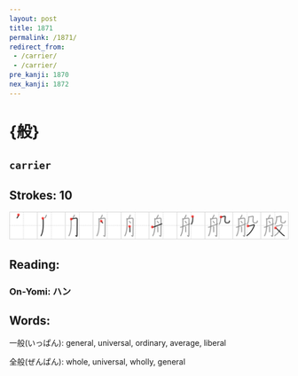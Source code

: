 ```yaml
---
layout: post
title: 1871
permalink: /1871/
redirect_from:
 - /carrier/
 - /carrier/
pre_kanji: 1870
nex_kanji: 1872
---
```


# {般}

## `carrier`

## Strokes: 10

<div class="stroke"><img src="../images/E888AC.png" /></div>

## Reading:

### On-Yomi: ハン

## Words:

一般(いっぱん): general, universal, ordinary, average, liberal

全般(ぜんぱん): whole, universal, wholly, general
